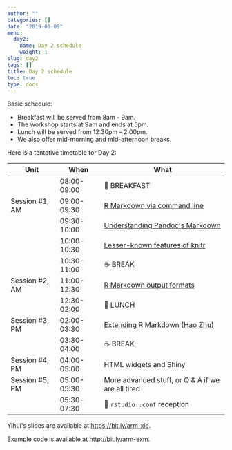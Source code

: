 ```yaml
---
author: ""
categories: []
date: "2019-01-09"
menu:
  day2:
    name: Day 2 schedule
    weight: 1
slug: day2
tags: []
title: Day 2 schedule
toc: true
type: docs
---
```


Basic schedule:

- Breakfast will be served from 8am - 9am. 
- The workshop starts at 9am and ends at 5pm.
- Lunch will be served from 12:30pm - 2:00pm.
- We also offer mid-morning and mid-afternoon breaks.

Here is a tentative timetable for Day 2:

| Unit          | When          | What   |
|---------------|---------------|--------|
|                | 08:00-09:00   |:doughnut: BREAKFAST|
| Session #1, AM  | 09:00-09:30   | [R Markdown via command line](https://bit.ly/arm-xie) |
|               | 09:30-10:00 | [Understanding Pandoc's Markdown](https://bit.ly/arm-xie#26)   |
|               | 10:00-10:30 | [Lesser-known features of knitr](https://bit.ly/arm-xie#39)   |
|               | 10:30-11:00 |:coffee: BREAK   |
| Session #2, AM  | 11:00-12:30 | [R Markdown output formats](https://bit.ly/arm-xie#63) |
|               | 12:30-02:00  |:fork_and_knife: LUNCH |
| Session #3, PM  | 02:00-03:30   | [Extending R Markdown (Hao Zhu)](extend) |
|              | 03:30-04:00   |:coffee: BREAK   |
| Session #4, PM   | 04:00-05:00   | HTML widgets and Shiny |
| Session #5, PM  | 05:00-05:30  | More advanced stuff, or Q & A if we are all tired |
|               |05:30-07:30 | :tropical_drink: `rstudio::conf` reception |

Yihui's slides are available at https://bit.ly/arm-xie.

Example code is available at http://bit.ly/arm-exm.
